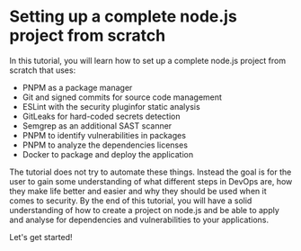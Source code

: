 # Setting up a complete node.js project from scratch

In this tutorial, you will learn how to set up a complete node.js project from scratch that uses:

* PNPM as a package manager
* Git and signed commits for source code management
* ESLint with the security pluginfor static analysis
* GitLeaks for hard-coded secrets detection
* Semgrep as an additional SAST scanner
* PNPM to identify vulnerabilities in packages
* PNPM to analyze the dependencies licenses
* Docker to package and deploy the application

The tutorial does not try to automate these things. Instead the goal is for the user to gain some understanding of what different steps in DevOps are, how they make life better and easier and why they should be used when it comes to security.
By the end of this tutorial, you will have a solid understanding of how to create a project on node.js and be able to apply and analyse for dependencies and vulnerabilities to your applications.

Let's get started!